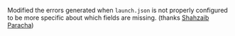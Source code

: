 Modified the errors generated when `launch.json` is not properly configured to be more specific about which fields are missing.
(thanks [Shahzaib Paracha](https://github.com/ShahzaibP))
